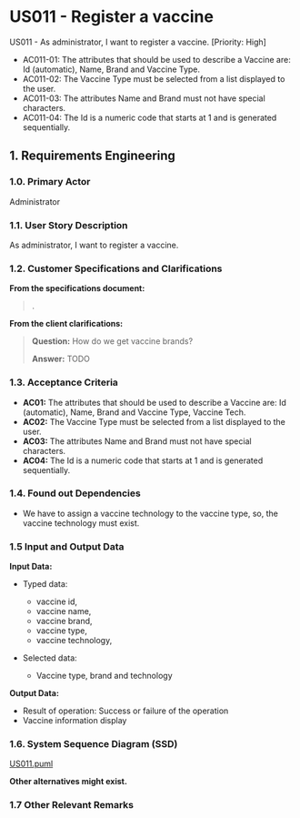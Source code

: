 # US011 - Register a vaccine

US011 - As administrator, I want to register a vaccine. [Priority: High]
  - AC011-01: The attributes that should be used to describe a Vaccine are: Id (automatic), Name, Brand and Vaccine Type. 
  - AC011-02: The Vaccine Type must be selected from a list displayed to the user. 
  - AC011-03: The attributes Name and Brand must not have special characters. 
  - AC011-04: The Id is a numeric code that starts at 1 and is generated sequentially.

## 1. Requirements Engineering

### 1.0. Primary Actor
Administrator

### 1.1. User Story Description
As administrator, I want to register a vaccine.

### 1.2. Customer Specifications and Clarifications

**From the specifications document:**

> .

**From the client clarifications:**

> **Question:** How do we get vaccine brands?
>
> **Answer:** TODO

### 1.3. Acceptance Criteria

* **AC01:** The attributes that should be used to describe a Vaccine are: Id (automatic), Name, Brand and Vaccine Type, Vaccine Tech.
* **AC02:** The Vaccine Type must be selected from a list displayed to the user.
* **AC03:** The attributes Name and Brand must not have special characters.
* **AC04:** The Id is a numeric code that starts at 1 and is generated sequentially.

### 1.4. Found out Dependencies
* We have to assign a vaccine technology to the vaccine type, so, the vaccine technology must exist.

### 1.5 Input and Output Data

**Input Data:**

* Typed data:
    * vaccine id,
    * vaccine name,
    * vaccine brand,
    * vaccine type,
    * vaccine technology,

* Selected data:
    * Vaccine type, brand and technology

**Output Data:**

* Result of operation: Success or failure of the operation
* Vaccine information display

### 1.6. System Sequence Diagram (SSD)
[US011.puml](US011.puml)

**Other alternatives might exist.**

### 1.7 Other Relevant Remarks
